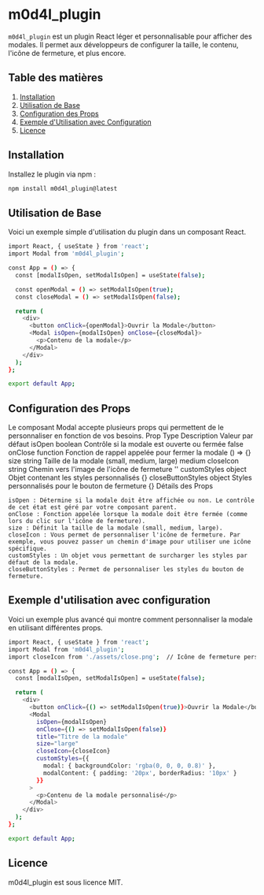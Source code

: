 # m0d4l_plugin

`m0d4l_plugin` est un plugin React léger et personnalisable pour afficher des modales. Il permet aux développeurs de configurer la taille, le contenu, l'icône de fermeture, et plus encore.

## Table des matières

1. [Installation](#installation)
2. [Utilisation de Base](#utilisation-de-base)
3. [Configuration des Props](#configuration-des-props)
4. [Exemple d'Utilisation avec Configuration](#exemple-dutilisation-avec-configuration)
5. [Licence](#licence)

## Installation

Installez le plugin via npm :

```bash
npm install m0d4l_plugin@latest
```

## Utilisation de Base

Voici un exemple simple d'utilisation du plugin dans un composant React.

```bash
import React, { useState } from 'react';
import Modal from 'm0d4l_plugin';

const App = () => {
  const [modalIsOpen, setModalIsOpen] = useState(false);

  const openModal = () => setModalIsOpen(true);
  const closeModal = () => setModalIsOpen(false);

  return (
    <div>
      <button onClick={openModal}>Ouvrir la Modale</button>
      <Modal isOpen={modalIsOpen} onClose={closeModal}>
        <p>Contenu de la modale</p>
      </Modal>
    </div>
  );
};

export default App;
```

## Configuration des Props

Le composant Modal accepte plusieurs props qui permettent de le personnaliser en fonction de vos besoins.
Prop	Type	Description	Valeur par défaut
isOpen	boolean	Contrôle si la modale est ouverte ou fermée	false
onClose	function	Fonction de rappel appelée pour fermer la modale	() => {}
size	string	Taille de la modale (small, medium, large)	medium
closeIcon	string	Chemin vers l'image de l'icône de fermeture	''
customStyles	object	Objet contenant les styles personnalisés	{}
closeButtonStyles	object	Styles personnalisés pour le bouton de fermeture	{}
Détails des Props

    isOpen : Détermine si la modale doit être affichée ou non. Le contrôle de cet état est géré par votre composant parent.
    onClose : Fonction appelée lorsque la modale doit être fermée (comme lors du clic sur l'icône de fermeture).
    size : Définit la taille de la modale (small, medium, large).
    closeIcon : Vous permet de personnaliser l'icône de fermeture. Par exemple, vous pouvez passer un chemin d'image pour utiliser une icône spécifique.
    customStyles : Un objet vous permettant de surcharger les styles par défaut de la modale.
    closeButtonStyles : Permet de personnaliser les styles du bouton de fermeture.

## Exemple d'utilisation avec configuration

Voici un exemple plus avancé qui montre comment personnaliser la modale en utilisant différentes props.

```bash
import React, { useState } from 'react';
import Modal from 'm0d4l_plugin';
import closeIcon from './assets/close.png';  // Icône de fermeture personnalisée

const App = () => {
  const [modalIsOpen, setModalIsOpen] = useState(false);

  return (
    <div>
      <button onClick={() => setModalIsOpen(true)}>Ouvrir la Modale</button>
      <Modal
        isOpen={modalIsOpen}
        onClose={() => setModalIsOpen(false)}
        title="Titre de la modale"
        size="large"
        closeIcon={closeIcon}
        customStyles={{
          modal: { backgroundColor: 'rgba(0, 0, 0, 0.8)' },
          modalContent: { padding: '20px', borderRadius: '10px' }
        }}
      >
        <p>Contenu de la modale personnalisé</p>
      </Modal>
    </div>
  );
};

export default App;
```

## Licence

m0d4l_plugin est sous licence MIT.